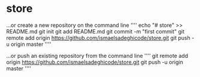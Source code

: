 # store

…or create a new repository on the command line
''''
echo "# store" >> README.md
git init
git add README.md
git commit -m "first commit"
git remote add origin https://github.com/ismaelsadeghicode/store.git
git push -u origin master
''''

…or push an existing repository from the command line
''''
git remote add origin https://github.com/ismaelsadeghicode/store.git
git push -u origin master
''''
